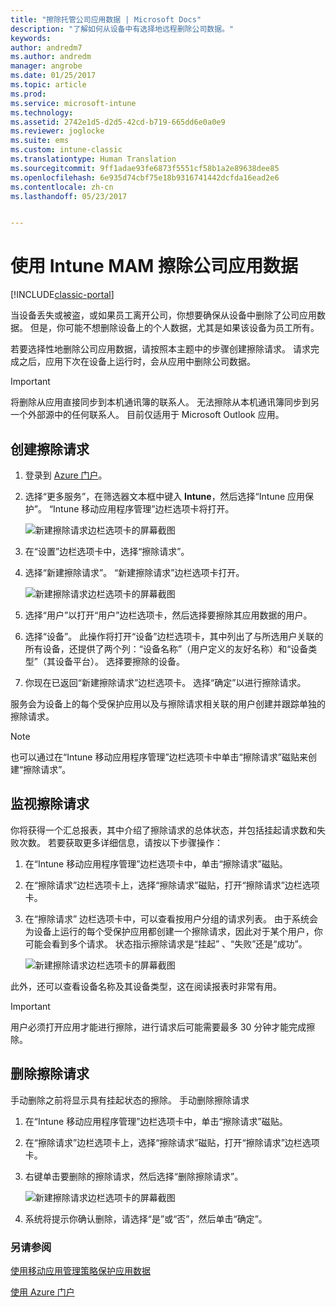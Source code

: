 ```yaml
---
title: "擦除托管公司应用数据 | Microsoft Docs"
description: "了解如何从设备中有选择地远程删除公司数据。"
keywords: 
author: andredm7
ms.author: andredm
manager: angrobe
ms.date: 01/25/2017
ms.topic: article
ms.prod: 
ms.service: microsoft-intune
ms.technology: 
ms.assetid: 2742e1d5-d2d5-42cd-b719-665dd6e0a0e9
ms.reviewer: joglocke
ms.suite: ems
ms.custom: intune-classic
ms.translationtype: Human Translation
ms.sourcegitcommit: 9ff1adae93fe6873f5551cf58b1a2e89638dee85
ms.openlocfilehash: 6e935d74cbf75e18b9316741442dcfda16ead2e6
ms.contentlocale: zh-cn
ms.lasthandoff: 05/23/2017


---
```


# <a name="wipe-company-app-data-with-intune-mam"></a>使用 Intune MAM 擦除公司应用数据

[!INCLUDE[classic-portal](../includes/classic-portal.md)]

当设备丢失或被盗，或如果员工离开公司，你想要确保从设备中删除了公司应用数据。 但是，你可能不想删除设备上的个人数据，尤其是如果该设备为员工所有。

若要选择性地删除公司应用数据，请按照本主题中的步骤创建擦除请求。 请求完成之后，应用下次在设备上运行时，会从应用中删除公司数据。

>[!IMPORTANT]
> 将删除从应用直接同步到本机通讯簿的联系人。 无法擦除从本机通讯簿同步到另一个外部源中的任何联系人。 目前仅适用于 Microsoft Outlook 应用。

## <a name="create-a-wipe-request"></a>创建擦除请求

1.  登录到 [Azure 门户](https://portal.azure.com)。

2.  选择“更多服务”，在筛选器文本框中键入 **Intune**，然后选择“Intune 应用保护”。 “Intune 移动应用程序管理”边栏选项卡将打开。

    ![新建擦除请求边栏选项卡的屏幕截图](../media/AppManagement/wipe-request-mam-main-blade.png)

2.  在“设置”边栏选项卡中，选择“擦除请求”。

3.  选择“新建擦除请求”。 “新建擦除请求”边栏选项卡打开。

    ![新建擦除请求边栏选项卡的屏幕截图](../media/AppManagement/AzurePortal_MAM_NewWipeRequest.png)

4.  选择“用户”以打开“用户”边栏选项卡，然后选择要擦除其应用数据的用户。

5.  选择“设备”。 此操作将打开“设备”边栏选项卡，其中列出了与所选用户关联的所有设备，还提供了两个列：“设备名称”（用户定义的友好名称）和“设备类型”（其设备平台）。 选择要擦除的设备。

6.  你现在已返回“新建擦除请求”边栏选项卡。 选择“确定”以进行擦除请求。 

服务会为设备上的每个受保护应用以及与擦除请求相关联的用户创建并跟踪单独的擦除请求。

>[!NOTE]
> 也可以通过在“Intune 移动应用程序管理”边栏选项卡中单击“擦除请求”磁贴来创建“擦除请求”。

## <a name="monitor-your-wipe-requests"></a>监视擦除请求

你将获得一个汇总报表，其中介绍了擦除请求的总体状态，并包括挂起请求数和失败次数。 若要获取更多详细信息，请按以下步骤操作：

1.  在“Intune 移动应用程序管理”边栏选项卡中，单击“擦除请求”磁贴。

2.  在“擦除请求”边栏选项卡上，选择“擦除请求”磁贴，打开“擦除请求”边栏选项卡。

3.  在“擦除请求” 边栏选项卡中，可以查看按用户分组的请求列表。 由于系统会为设备上运行的每个受保护应用都创建一个擦除请求，因此对于某个用户，你可能会看到多个请求。 状态指示擦除请求是“挂起” 、“失败”还是“成功”。

    ![新建擦除请求边栏选项卡的屏幕截图](../media/AppManagement/wipe-request-status-1.png)

此外，还可以查看设备名称及其设备类型，这在阅读报表时非常有用。

>[!IMPORTANT]
> 用户必须打开应用才能进行擦除，进行请求后可能需要最多 30 分钟才能完成擦除。

## <a name="delete-a-wipe-request"></a>删除擦除请求

手动删除之前将显示具有挂起状态的擦除。  手动删除擦除请求

1.  在“Intune 移动应用程序管理”边栏选项卡中，单击“擦除请求”磁贴。

2.  在“擦除请求”边栏选项卡上，选择“擦除请求”磁贴，打开“擦除请求”边栏选项卡。

3.  右键单击要删除的擦除请求，然后选择“删除擦除请求”。

    ![新建擦除请求边栏选项卡的屏幕截图](../media/AppManagement/delete-wipe-request.png)

4.  系统将提示你确认删除，请选择“是”或“否”，然后单击“确定”。


### <a name="see-also"></a>另请参阅
[使用移动应用管理策略保护应用数据](protect-app-data-using-mobile-app-management-policies-with-microsoft-intune.md)

[使用 Azure 门户](azure-portal-for-microsoft-intune-mam-policies.md)

